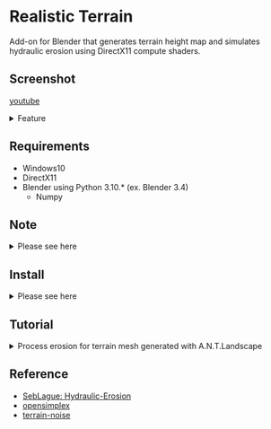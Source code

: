 # Realistic Terrain
Add-on for Blender that generates terrain height map and simulates hydraulic erosion using DirectX11 compute shaders.

## Screenshot
[youtube](https://www.youtube.com/watch?v=v3CK-s1jXPg)

<details>

<summary>Feature</summary>

<table>
    <caption>Generate Terrain Height Map (Left: Perlin Noise, Right: Perlin Noise with Ridge)</caption>
    <tr>
        <td><img src="media/noise.png" width="530" /></td>
        <td><img src="media/ridge-noise.png" width="530" /></td>
    </tr>
</table>
<table>
    <caption>Erode Terrain Mesh (Left: Befor, Right: After)</caption>
    <tr>
        <td><img src="media/befor-erosion.png" width="530" /></td>
        <td><img src="media/after-erosion-and-smoothmesh.png" width="530" /></td>
    </tr>
</table>
<table>
    <caption>Terrain Material</caption>
    <tr>
        <td><img src="media/material.png" width="530" /></td>
    </tr>
</table>

</details>

## Requirements
- Windows10
- DirectX11
- Blender using Python 3.10.* (ex. Blender 3.4)
	- Numpy

## Note
<details><summary>Please see here</summary>
All versions 1.2 and later will be distributed with the release.
If you have already installed version 1.1 or earlier, please deactivate and uninstall the already installed realistic terrain before installing version 1.2 or later.
If you cannot uninstall version 1.1 or earlier, delete the folder directly. Add-ons for version 1.1 or earlier should be located in the following directory  

```
C:\Users\{USER_NAME}\AppData\Roaming\Blender Foundation\Blender\3.4\scripts\addons\realistic-terrain-master
```

</details>

## Install
<details>

<summary>Please see here</summary>

- Install 1.2 or later versions from release  
- Launch Blender and select the Zip file downloaded by Install from ```Edit/Preference/Add-ons```
<img src="media/install-to-blender.0.png" width="256"></img>  
- Enable "realistic terrain"  
<img src="media/install-to-blender.1.png" width="256"></img>  
- The toolbar will then appear here  
<img src="media/toolbar.png" width="256" /></img>  

</details>

## Tutorial
<details><summary>Process erosion for terrain mesh generated with A.N.T.Landscape</summary>

- Create an A.N.T. Landscape grid with a resolution of 1024x1024 (be sure to create the grid with NxN resolution)  
<img src="media/a.n.t-tutorial/000.png"></img>
- Run simulations from ```Terrain/Erode/Process```  
<img src="media/a.n.t-tutorial/001.png" width="256"></img>  
<img src="media/a.n.t-tutorial/002.png"></img>
- Create a grid with size 2.0 and resolution 1024x1024 from Terrain/Grid/Create (A.N.T. Landscape meshes are not UV expanded, and high-resolution grids take time to expand, so create a pre-expanded grid)  
- Apply Shrinkwrap to copy grid vertex height information  
<img src="media/a.n.t-tutorial/003.png" width="256"></img>
- Select the grid from which the height information was copied and attach TerrainMaterial  
<img src="media/a.n.t-tutorial/004.png" width="256"></img>  
<img src="media/a.n.t-tutorial/005.png"></img>
- Adjust parameters to complete  
<img src="media/a.n.t-tutorial/006.png"></img>

</details>


## Reference
- [SebLague: Hydraulic-Erosion](https://github.com/SebLague/Hydraulic-Erosion)
- [opensimplex](https://code.larus.se/lmas/opensimplex)
- [terrain-noise](https://www.youtube.com/watch?v=pmZQMzObjNo)
